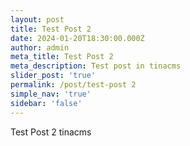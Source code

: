 ```yaml
---
layout: post
title: Test Post 2
date: 2024-01-20T18:30:00.000Z
author: admin
meta_title: Test Post 2
meta_description: Test post in tinacms
slider_post: 'true'
permalink: /post/test-post 2
simple_nav: 'true'
sidebar: 'false'
---
```


Test Post 2 tinacms
